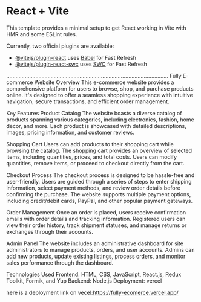 # React + Vite

This template provides a minimal setup to get React working in Vite with HMR and some ESLint rules.

Currently, two official plugins are available:

- [@vitejs/plugin-react](https://github.com/vitejs/vite-plugin-react/blob/main/packages/plugin-react/README.md) uses [Babel](https://babeljs.io/) for Fast Refresh
- [@vitejs/plugin-react-swc](https://github.com/vitejs/vite-plugin-react-swc) uses [SWC](https://swc.rs/) for Fast Refresh


..........................................................................................................
Fully E-commerce Website
Overview
This e-commerce website provides a comprehensive platform for users to browse, shop, and purchase products online. It's designed to offer a seamless shopping experience with intuitive navigation, secure transactions, and efficient order management.

Key Features
Product Catalog
The website boasts a diverse catalog of products spanning various categories, including electronics, fashion, home decor, and more. Each product is showcased with detailed descriptions, images, pricing information, and customer reviews.

Shopping Cart
Users can add products to their shopping cart while browsing the catalog. The shopping cart provides an overview of selected items, including quantities, prices, and total costs. Users can modify quantities, remove items, or proceed to checkout directly from the cart.

Checkout Process
The checkout process is designed to be hassle-free and user-friendly. Users are guided through a series of steps to enter shipping information, select payment methods, and review order details before confirming the purchase. The website supports multiple payment options, including credit/debit cards, PayPal, and other popular payment gateways.

Order Management
Once an order is placed, users receive confirmation emails with order details and tracking information. Registered users can view their order history, track shipment statuses, and manage returns or exchanges through their accounts.

Admin Panel
The website includes an administrative dashboard for site administrators to manage products, orders, and user accounts. Admins can add new products, update existing listings, process orders, and monitor sales performance through the dashboard.

Technologies Used
Frontend: HTML, CSS, JavaScript, React.js, Redux Toolkit, Formik, and Yup
Backend: Node.js
Deployment: vercel

here is a deployment link on vecel:https://fully-ecomerce.vercel.app/

